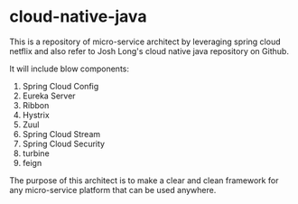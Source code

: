 # cloud-native-java
This is a repository of micro-service architect by leveraging spring cloud netflix and also refer to Josh Long's cloud native java repository on Github.
 
It will include blow components:
 1. Spring Cloud Config
 2. Eureka Server
 3. Ribbon
 4. Hystrix
 5. Zuul
 6. Spring Cloud Stream
 7. Spring Cloud Security
 8. turbine
 9. feign

The purpose of this architect is to make a clear and clean framework for any micro-service platform that can be used anywhere.